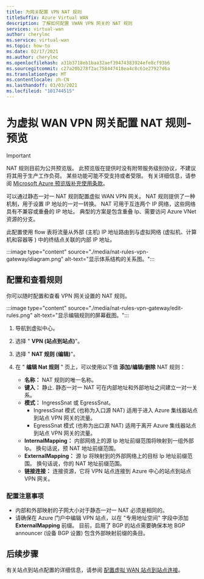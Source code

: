 ```yaml
---
title: 为网关配置 VPN NAT 规则
titleSuffix: Azure Virtual WAN
description: 了解如何配置 VWAN VPN 网关的 NAT 规则
services: virtual-wan
author: cherylmc
ms.service: virtual-wan
ms.topic: how-to
ms.date: 02/17/2021
ms.author: cherylmc
ms.openlocfilehash: a31b3718eb1baa32aef39474383924efe8cf93b6
ms.sourcegitcommit: c27a20b278f2ac758447418ea4c8c61e27927d6a
ms.translationtype: MT
ms.contentlocale: zh-CN
ms.lasthandoff: 03/03/2021
ms.locfileid: "101744515"
---
```

# <a name="configure-nat-rules-for-your-virtual-wan-vpn-gateway---preview"></a>为虚拟 WAN VPN 网关配置 NAT 规则-预览

> [!IMPORTANT]
> NAT 规则目前为公共预览版。
> 此预览版在提供时没有附带服务级别协议，不建议将其用于生产工作负荷。 某些功能可能不受支持或者受限。
> 有关详细信息，请参阅 [Microsoft Azure 预览版补充使用条款](https://azure.microsoft.com/support/legal/preview-supplemental-terms/)。

可以通过静态一对一 NAT 规则配置虚拟 WAN VPN 网关。 NAT 规则提供了一种机制，用于设置 IP 地址的一对一转换。 NAT 可用于互连两个 IP 网络，这些网络具有不兼容或重叠的 IP 地址。 典型的方案是包含重叠 Ip、需要访问 Azure VNet 资源的分支。

此配置使用 flow 表将流量从外部 (主机) IP 地址路由到与虚拟网络 (虚拟机、计算机和容器等 ) 中的终结点关联的内部 IP 地址。

   :::image type="content" source="./media/nat-rules-vpn-gateway/diagram.png" alt-text="显示体系结构的关系图。":::

## <a name="configure-and-view-rules"></a><a name="view"></a>配置和查看规则

你可以随时配置和查看 VPN 网关设置的 NAT 规则。

   :::image type="content" source="./media/nat-rules-vpn-gateway/edit-rules.png" alt-text="显示编辑规则的屏幕截图。":::

1. 导航到虚拟中心。
1. 选择 " **VPN (站点到站点)**"。
1. 选择 " **NAT 规则 (编辑)**"。
1. 在 " **编辑 Nat 规则** " 页上，可以使用以下值 **添加/编辑/删除** NAT 规则：

   * **名称：** NAT 规则的唯一名称。
   * **键入：** 静止. 静态一对一 NAT 可在内部地址和外部地址之间建立一对一关系。
   * **模式：** IngressSnat 或 EgressSnat。  
      * IngressSnat 模式 (也称为入口源 NAT) 适用于进入 Azure 集线器站点到站点 VPN 网关的流量。
      * EgressSnat 模式 (也称为出口源 NAT) 适用于离开 Azure 集线器站点到站点 VPN 网关的流量。
   * **InternalMapping：** 内部网络上的源 Ip 地址前缀范围将映射到一组外部 Ip。 换句话说，预 NAT 地址前缀范围。
   * **ExternalMapping：** 源 Ip 将映射到的外部网络上的目标 Ip 地址前缀范围。 换句话说，你的 NAT 地址前缀范围。
   * **链接连接：** 连接资源，它将 VPN 站点连接到 Azure 中心的站点到站点 VPN 网关。

### <a name="configuration-considerations"></a>配置注意事项

* 内部和外部映射的子网大小对于静态一对一 NAT 必须是相同的。
* 请确保在 Azure 门户中编辑 VPN 站点，以在 "专用地址空间" 字段中添加 **ExternalMapping** 前缀。 目前，启用了 BGP 的站点需要确保本地 BGP announcer (设备 BGP 设置) 包含外部映射前缀的条目。

## <a name="next-steps"></a>后续步骤

有关站点到站点配置的详细信息，请参阅 [配置虚拟 WAN 站点到站点连接](virtual-wan-site-to-site-portal.md)。
